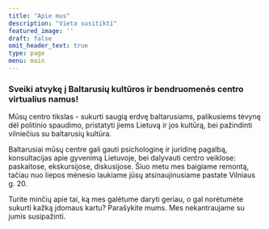 ```yaml
---
title: "Apie mus"
description: "Vieta susitikti"
featured_image: ''
draft: false
omit_header_text: true
type: page
menu: main
---
```


### Sveiki atvykę į Baltarusių kultūros ir bendruomenės centro virtualius namus!

Mūsų centro tikslas - sukurti saugią erdvę baltarusiams, palikusiems tėvynę dėl politinio spaudimo, pristatyti jiems Lietuvą ir jos kultūrą, bei pažindinti vilniečius su baltarusių kultūra.

Baltarusiai mūsų centre gali gauti psichologinę ir juridinę pagalbą, konsultacijas apie gyvenimą Lietuvoje, bei dalyvauti centro veiklose: paskaitose, ekskursijose, diskusijose. Šiuo metu mes baigiame remontą, tačiau nuo liepos mėnesio laukiame jūsų atsinaujinusiame pastate Vilniaus g. 20. 

Turite minčių apie tai, ką mes galėtume daryti geriau, o gal norėtumėte sukurti kažką įdomaus kartu? Parašykite mums. Mes nekantraujame su jumis susipažinti.